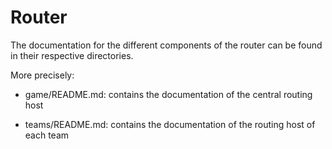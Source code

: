 # Router

The documentation for the different components of the router can be found in their respective directories.

More precisely: 

- game/README.md: contains the documentation of the central routing host

- teams/README.md: contains the documentation of the routing host of each team